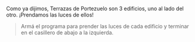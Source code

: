 <gs-attire attire-url="https://raw.githubusercontent.com/MumukiProject/mumuki-guia-gobstones-terrazas-de-portezuelo/master/assets/attires/config_1571418912973.json"/>

<gs-toolbox toolbox-url="https://raw.githubusercontent.com/MumukiProject/mumuki-guia-gobstones-terrazas-de-portezuelo/master/assets/toolbox_1571757810731.xml"/>

Como ya dijimos, Terrazas de Portezuelo son 3 edificios, uno al lado del otro. ¡Prendamos las luces de ellos!

> Armá el programa para prender las luces de cada edificio y terminar en el casillero de abajo a la izquierda.
